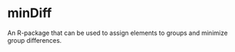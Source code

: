 # minDiff
An R-package that can be used to assign elements to groups and minimize group differences.
